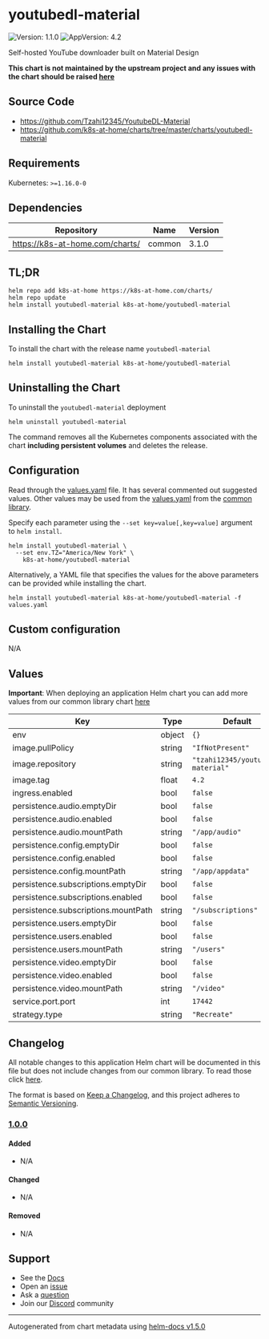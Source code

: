 # youtubedl-material

![Version: 1.1.0](https://img.shields.io/badge/Version-1.1.0-informational?style=flat-square) ![AppVersion: 4.2](https://img.shields.io/badge/AppVersion-4.2-informational?style=flat-square)

Self-hosted YouTube downloader built on Material Design

**This chart is not maintained by the upstream project and any issues with the chart should be raised [here](https://github.com/k8s-at-home/charts/issues/new/choose)**

## Source Code

* <https://github.com/Tzahi12345/YoutubeDL-Material>
* <https://github.com/k8s-at-home/charts/tree/master/charts/youtubedl-material>

## Requirements

Kubernetes: `>=1.16.0-0`

## Dependencies

| Repository | Name | Version |
|------------|------|---------|
| https://k8s-at-home.com/charts/ | common | 3.1.0 |

## TL;DR

```console
helm repo add k8s-at-home https://k8s-at-home.com/charts/
helm repo update
helm install youtubedl-material k8s-at-home/youtubedl-material
```

## Installing the Chart

To install the chart with the release name `youtubedl-material`

```console
helm install youtubedl-material k8s-at-home/youtubedl-material
```

## Uninstalling the Chart

To uninstall the `youtubedl-material` deployment

```console
helm uninstall youtubedl-material
```

The command removes all the Kubernetes components associated with the chart **including persistent volumes** and deletes the release.

## Configuration

Read through the [values.yaml](./values.yaml) file. It has several commented out suggested values.
Other values may be used from the [values.yaml](../common/values.yaml) from the [common library](../common).

Specify each parameter using the `--set key=value[,key=value]` argument to `helm install`.

```console
helm install youtubedl-material \
  --set env.TZ="America/New York" \
    k8s-at-home/youtubedl-material
```

Alternatively, a YAML file that specifies the values for the above parameters can be provided while installing the chart.

```console
helm install youtubedl-material k8s-at-home/youtubedl-material -f values.yaml
```

## Custom configuration

N/A

## Values

**Important**: When deploying an application Helm chart you can add more values from our common library chart [here](https://github.com/k8s-at-home/charts/tree/master/charts/common/)

| Key | Type | Default | Description |
|-----|------|---------|-------------|
| env | object | `{}` |  |
| image.pullPolicy | string | `"IfNotPresent"` |  |
| image.repository | string | `"tzahi12345/youtubedl-material"` |  |
| image.tag | float | `4.2` |  |
| ingress.enabled | bool | `false` |  |
| persistence.audio.emptyDir | bool | `false` |  |
| persistence.audio.enabled | bool | `false` |  |
| persistence.audio.mountPath | string | `"/app/audio"` |  |
| persistence.config.emptyDir | bool | `false` |  |
| persistence.config.enabled | bool | `false` |  |
| persistence.config.mountPath | string | `"/app/appdata"` |  |
| persistence.subscriptions.emptyDir | bool | `false` |  |
| persistence.subscriptions.enabled | bool | `false` |  |
| persistence.subscriptions.mountPath | string | `"/subscriptions"` |  |
| persistence.users.emptyDir | bool | `false` |  |
| persistence.users.enabled | bool | `false` |  |
| persistence.users.mountPath | string | `"/users"` |  |
| persistence.video.emptyDir | bool | `false` |  |
| persistence.video.enabled | bool | `false` |  |
| persistence.video.mountPath | string | `"/video"` |  |
| service.port.port | int | `17442` |  |
| strategy.type | string | `"Recreate"` |  |

## Changelog

All notable changes to this application Helm chart will be documented in this file but does not include changes from our common library. To read those click [here](https://github.com/k8s-at-home/charts/tree/master/charts/common/README.md#Changelog).

The format is based on [Keep a Changelog](https://keepachangelog.com/en/1.0.0/), and this project adheres to [Semantic Versioning](https://semver.org/spec/v2.0.0.html).

### [1.0.0]

#### Added

- N/A

#### Changed

- N/A

#### Removed

- N/A

[1.0.0]: #1.0.0

## Support

- See the [Docs](https://docs.k8s-at-home.com/our-helm-charts/getting-started/)
- Open an [issue](https://github.com/k8s-at-home/charts/issues/new/choose)
- Ask a [question](https://github.com/k8s-at-home/organization/discussions)
- Join our [Discord](https://discord.gg/sTMX7Vh) community

----------------------------------------------
Autogenerated from chart metadata using [helm-docs v1.5.0](https://github.com/norwoodj/helm-docs/releases/v1.5.0)